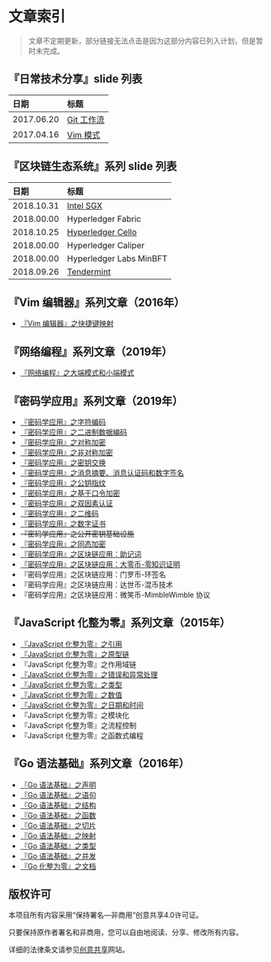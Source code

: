 # 文章索引

> 文章不定期更新，部分链接无法点击是因为这部分内容已列入计划，但是暂时未完成。

## 『日常技术分享』slide 列表

| 日期       | 标题 |
|:-----------|:-----|
| 2017.06.20 | [Git 工作流](https://modood.github.io/slides/git-workflow/index.html)
| 2017.04.16 | [Vim 模式](https://modood.github.io/slides/vim-mode/index.html)

## 『区块链生态系统』系列 slide 列表

| 日期       | 标题 |
|:-----------|:-----|
| 2018.10.31 | [Intel SGX](https://modood.github.io/slides/intel-sgx/index.html)
| 2018.00.00 | Hyperledger Fabric
| 2018.10.25 | [Hyperledger Cello](https://modood.github.io/slides/hyperledger-cello/index.html)
| 2018.00.00 | Hyperledger Caliper
| 2018.00.00 | Hyperledger Labs MinBFT
| 2018.09.26 | [Tendermint](https://modood.github.io/slides/tendermint/index.html)

## 『Vim 编辑器』系列文章（2016年）

*   [『Vim 编辑器』之快捷键映射](https://github.com/modood/modood.github.io/blob/master/articles/vim-editor/01-map.md)

## 『网络编程』系列文章（2019年）

*   [『网络编程』之大端模式和小端模式](https://github.com/modood/modood.github.io/blob/master/articles/network/01-bigendian-littleendian.md)

## 『密码学应用』系列文章（2019年）

*   [『密码学应用』之字符编码](https://github.com/modood/modood.github.io/blob/master/articles/crypto/01-character-set.md)
*   [『密码学应用』之二进制数据编码](https://github.com/modood/modood.github.io/blob/master/articles/crypto/02-binary-encoding.md)
*   [『密码学应用』之对称加密](https://github.com/modood/modood.github.io/blob/master/articles/crypto/03-symmetric-key-algorithm.md)
*   [『密码学应用』之非对称加密](https://github.com/modood/modood.github.io/blob/master/articles/crypto/04-asymmetric-key-algorithm.md)
*   [『密码学应用』之密钥交换](https://github.com/modood/modood.github.io/blob/master/articles/crypto/05-key-exchange.md)
*   [『密码学应用』之消息摘要、消息认证码和数字签名](https://github.com/modood/modood.github.io/blob/master/articles/crypto/06-hash-mac-sign.md)
*   [『密码学应用』之公钥指纹](https://github.com/modood/modood.github.io/blob/master/articles/crypto/07-public-key-fingerprint.md)
*   [『密码学应用』之基于口令加密](https://github.com/modood/modood.github.io/blob/master/articles/crypto/08-password-based-encryption.md)
*   [『密码学应用』之双因素认证](https://github.com/modood/modood.github.io/blob/master/articles/crypto/09-two-factor-authentication.md)
*   [『密码学应用』之二维码](https://github.com/modood/modood.github.io/blob/master/articles/crypto/10-quick-response-code.md)
*   [『密码学应用』之数字证书](https://github.com/modood/modood.github.io/blob/master/articles/crypto/11-certificate.md)
*   ~~『密码学应用』之公开密钥基础设施~~
*   [『密码学应用』之同态加密](https://github.com/modood/modood.github.io/blob/master/articles/crypto/13-homomorphic-encryption.md)
*   [『密码学应用』之区块链应用：助记词](https://github.com/modood/modood.github.io/blob/master/articles/crypto/14-recovery-phrase.md)
*   [『密码学应用』之区块链应用：大零币-零知识证明](https://github.com/modood/modood.github.io/blob/master/articles/crypto/15-zero-knowledge-proof.md)
*   『密码学应用』之区块链应用：门罗币-环签名
*   『密码学应用』之区块链应用：达世币-混币技术
*   『密码学应用』之区块链应用：微笑币-MimbleWimble 协议

## 『JavaScript 化整为零』系列文章（2015年）

*   [『JavaScript 化整为零』之引用](https://github.com/modood/modood.github.io/blob/master/articles/js-piece/01-reference-type.md)
*   [『JavaScript 化整为零』之原型链](https://github.com/modood/modood.github.io/blob/master/articles/js-piece/02-prototype-chain.md)
*   『JavaScript 化整为零』之作用域链
*   [『JavaScript 化整为零』之错误和异常处理](https://github.com/modood/modood.github.io/blob/master/articles/js-piece/03-error-and-exception.md)
*   [『JavaScript 化整为零』之类型](https://github.com/modood/modood.github.io/blob/master/articles/js-piece/04-type.md)
*   [『JavaScript 化整为零』之数值](https://github.com/modood/modood.github.io/blob/master/articles/js-piece/05-number.md)
*   [『JavaScript 化整为零』之日期和时间](https://github.com/modood/modood.github.io/blob/master/articles/js-piece/06-date.md)
*   『JavaScript 化整为零』之模块化
*   『JavaScript 化整为零』之流程控制
*   『JavaScript 化整为零』之函数式编程

## 『Go 语法基础』系列文章（2016年）

*   [『Go 语法基础』之声明](https://github.com/modood/modood.github.io/blob/master/articles/go-basic/01-declaration.md)
*   [『Go 语法基础』之语句](https://github.com/modood/modood.github.io/blob/master/articles/go-basic/02-statement.md)
*   [『Go 语法基础』之结构](https://github.com/modood/modood.github.io/blob/master/articles/go-basic/03-struct.md)
*   [『Go 语法基础』之函数](https://github.com/modood/modood.github.io/blob/master/articles/go-basic/04-function.md)
*   [『Go 语法基础』之切片](https://github.com/modood/modood.github.io/blob/master/articles/go-basic/05-slice.md)
*   [『Go 语法基础』之映射](https://github.com/modood/modood.github.io/blob/master/articles/go-basic/06-map.md)
*   [『Go 语法基础』之类型](https://github.com/modood/modood.github.io/blob/master/articles/go-basic/07-type.md)
*   [『Go 语法基础』之并发](https://github.com/modood/modood.github.io/blob/master/articles/go-basic/08-concurrency.md)
*   [『Go 化整为零』之文档](https://github.com/modood/modood.github.io/blob/master/articles/go-basic/09-doc.md)

## 版权许可

本项目所有内容采用“保持署名—非商用”创意共享4.0许可证。

只要保持原作者署名和非商用，您可以自由地阅读、分享、修改所有内容。

详细的法律条文请参见[创意共享](http://creativecommons.org/licenses/by-nc/4.0/)网站。
